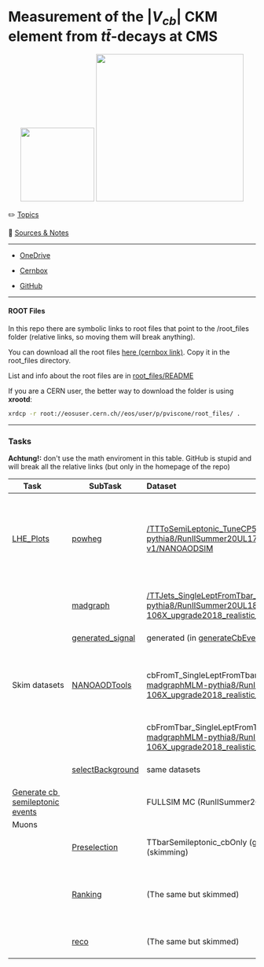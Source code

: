 # Measurement of the $|V_{cb}|$ CKM element from $t\bar{t}$-decays at CMS

<p align="center">
<img src=".img/2022-11-22-04-19-34-image.png" alt="" width="150" />
  <img src=".img/2022-11-22-03-35-24-image.png" alt="" width="300" />
</p>

:pencil2: [Topics](docs/Topics.md)

:book: [Sources & Notes](docs/Sources.md)

---

- [OneDrive](https://unipiit-my.sharepoint.com/personal/p_viscone_studenti_unipi_it/_layouts/15/onedrive.aspx?id=%2Fpersonal%2Fp%5Fviscone%5Fstudenti%5Funipi%5Fit%2FDocuments%2FTesi)

- [Cernbox](https://cernbox.cern.ch/files/spaces/eos/user/p/pviscone)

- [GitHub](https://github.com/pviscone/Vcb_ditopDecay)

---

#### ROOT Files

In this repo there are symbolic links to root files that point to the /root_files folder (relative links, so moving them will break anything).

You can download all the root files [here (cernbox link)](https://cernbox.cern.ch/s/AKpaEEENyWOYBjr). Copy it in the root_files directory. 

List and info about the root files are in [root_files/README](./root_files/README.md)

If you are a CERN user, the better way to download the folder is using **xrootd**:

```bash
xrdcp -r root://eosuser.cern.ch//eos/user/p/pviscone/root_files/ .
```

---

### Tasks

**Achtung!:** don't use the math enviroment in this table. GitHub is stupid and will break all the relative links (but only in the homepage of the repo)

| Task⠀⠀                                                               | SubTask                                                                       | Dataset                                                                                                                                                                                                                                                                                                                                                                                               | Notes ⠀⠀⠀⠀⠀⠀⠀⠀⠀⠀⠀⠀⠀⠀                                                                                                                                                                                                              | Status                                                          |
| -------------------------------------------------------------------- | ----------------------------------------------------------------------------- |:----------------------------------------------------------------------------------------------------------------------------------------------------------------------------------------------------------------------------------------------------------------------------------------------------------------------------------------------------------------------------------------------------- |:--------------------------------------------------------------------------------------------------------------------------------------------------------------------------------------------------------------------------------- | --------------------------------------------------------------- |
| [LHE_Plots](tasks/LHE_Plots/README.md)                               | [powheg](tasks/LHE_Plots/powheg/README.md)                                    | [/TTToSemiLeptonic\_TuneCP5\_13TeV-powheg-pythia8/RunIISummer20UL17NanoAODv2-106X\_mc2017\_realistic\_v8-v1/NANOAODSIM](https://cmsweb.cern.ch/das/request?input=dataset%3D%2FTTToSemiLeptonic_TuneCP5_13TeV-powheg-pythia8%2FRunIISummer20UL17NanoAODv2-106X_mc2017_realistic_v8-v1%2FNANOAODSIM&instance=prod/global)                                                                               | Recontruct the invariant mass of t, tbar, W separating the adronic and the leptonic decays. Do the same thing for eta and pt. Create an histogram with the different types of hadronic decays of the W (all the possible couples) | done: (dataset not suitable: CKM mixing disabled)               |
|                                                                      | [madgraph](tasks/LHE_Plots/madgraph/README.md)                                | [/TTJets_SingleLeptFromTbar_TuneCP5_13TeV-madgraphMLM-pythia8/RunIISummer20UL18NanoAODv9-106X_upgrade2018_realistic_v16_L1v1-v1/NANOAODSIM](https://cmsweb.cern.ch/das/request?instance=prod/global&input=file+dataset%3D%2FTTJets_SingleLeptFromTbar_TuneCP5_13TeV-madgraphMLM-pythia8%2FRunIISummer20UL18NanoAODv9-106X_upgrade2018_realistic_v16_L1v1-v1%2FNANOAODSIM)                             | Do the same thing with a MadGraph dataset and add some plots like deltaPhi, deltaEta, deltaR                                                                                                                                      | done                                                            |
|                                                                      | [generated_signal](tasks/LHE_Plots/generated_signal)                          | generated (in [generateCbEvents](tasks/generateCbEvents/README.md) )                                                                                                                                                                                                                                                                                                                                  | Do the same LHE Plots on the generated dataset                                                                                                                                                                                    | done                                                            |
| Skim datasets                                                        | [NANOAODTools](tasks/CBOnlySemileptonicFilter/NANOAODTools/README.md)         | cbFromT_SingleLeptFromTbar: [/TTJets_SingleLeptFromTbar_TuneCP5_13TeV-madgraphMLM-pythia8/RunIISummer20UL18NanoAODv9-106X_upgrade2018_realistic_v16_L1v1-v1/NANOAODSIM](https://cmsweb.cern.ch/das/request?instance=prod/global&input=file+dataset%3D%2FTTJets_SingleLeptFromTbar_TuneCP5_13TeV-madgraphMLM-pythia8%2FRunIISummer20UL18NanoAODv9-106X_upgrade2018_realistic_v16_L1v1-v1%2FNANOAODSIM) | Isolate the signal (semilept cb) skimming the datasets                                                                                                                                                                            | done: (Problem: cb events have always the same lepton)          |
|                                                                      |                                                                               | cbFromTbar_SingleLeptFromT: [/TTJets_SingleLeptFromT_TuneCP5_13TeV-madgraphMLM-pythia8/RunIISummer20UL18NanoAODv9-106X_upgrade2018_realistic_v16_L1v1-v1/NANOAODSIM](https://cmsweb.cern.ch/das/request?input=dataset%3D%2FTTJets_SingleLeptFromT_TuneCP5_13TeV-madgraphMLM-pythia8%2FRunIISummer20UL18NanoAODv9-106X_upgrade2018_realistic_v16_L1v1-v1%2FNANOAODSIM&instance=prod/global)            |                                                                                                                                                                                                                                   |                                                                 |
|                                                                      | [selectBackground](tasks/CBOnlySemileptonicFilter/selectBackground/README.md) | same datasets                                                                                                                                                                                                                                                                                                                                                                                         | Isolate the background taking the same number of muon, electrons and tauons                                                                                                                                                       | done                                                            |
| [Generate cb  semileptonic events](tasks/generateCbEvents/README.md) |                                                                               | FULLSIM MC (RunIISummer20UL18 settings)                                                                                                                                                                                                                                                                                                                                                               | Generate cb events (campaign RunIISummer20UL18)                                                                                                                                                                                   | done                                                            |
| Muons                                                                |                                                                               |                                                                                                                                                                                                                                                                                                                                                                                                       | W->mu events                                                                                                                                                                                                                      |                                                                 |
|                                                                      | [Preselection](tasks/Muons/preliminarCuts/README.md)                          | TTbarSemileptonic_cbOnly (generated) and TTbarSemileptonic_Nocb (skimming)                                                                                                                                                                                                                                                                                                                            |                                                                                                                                                                                                                                   | done: choosed initial cuts                                      |
|                                                                      | [Ranking](tasks/Muons/ranking/README.md)                                      | (The same but skimmed)                                                                                                                                                                                                                                                                                                                                                                                | Rank the features (1D, not multivariate)                                                                                                                                                                                          | done: not so useful. Decided to reconstruct the event "by hand" |
|                                                                      | [reco](tasks/Muons/neutrino_reco/README.md)                                   | (The same but skimmed)                                                                                                                                                                                                                                                                                                                                                                                | Reconstruct the neutrino (and the event) using the W mass constraint                                                                                                                                                              | done                                                            |

